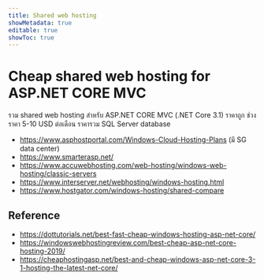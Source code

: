 ```yaml
---
title: Shared web hosting
showMetadata: true
editable: true
showToc: true
---
```


# Cheap shared web hosting for ASP.NET CORE MVC
รวม shared web hosting สำหรับ ASP.NET CORE MVC (.NET Core 3.1)
ราคาถูก ช่วงราคา 5-10 USD ต่อเดือน ราคารวม SQL Server database

- https://www.asphostportal.com/Windows-Cloud-Hosting-Plans (มี SG data center)
- https://www.smarterasp.net/
- https://www.accuwebhosting.com/web-hosting/windows-web-hosting/classic-servers
- https://www.interserver.net/webhosting/windows-hosting.html
- https://www.hostgator.com/windows-hosting/shared-compare

## Reference
- https://dottutorials.net/best-fast-cheap-windows-hosting-asp-net-core/
- https://windowswebhostingreview.com/best-cheap-asp-net-core-hosting-2019/
- https://cheaphostingasp.net/best-and-cheap-windows-asp-net-core-3-1-hosting-the-latest-net-core/
